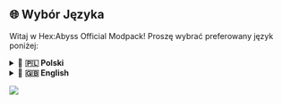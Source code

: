 ## 🌐 Wybór Języka

Witaj w Hex:Abyss Official Modpack! Proszę wybrać preferowany język poniżej:


<details>
  <summary>🔹 <strong>🇵🇱 Polski</strong></summary>

# 🔹 MODPACK - INFORMACJE 🔹
**Hex:Abyss Official Modpack** został stworzony specjalnie z myślą o graniu na serwerze Minecraft Hex:Abyss na wersji Forge 47.3.0, 1.20.1.
Modpack będzie aktualizowany w taki sposób, aby sprostać oczekiwaniom wszystkich i zaoszczędzić czas. 

# 🔹 MODPACK – WERSJE DO POBRANIA 🔹
Każdy update będzie zawierał trzy wersje paczki do pobrania:
- **Release**<br>
  - Standardowa paczka dla graczy korzystających z rekomendowanego launchera CurseForge.<br>
  - Do zaimportowania na CurseForge.
- **Raw Release**<br>
  - Paczka dla graczy używających innego launchera niż CurseForge (w tym dla graczy bez kupionej gry Minecraft).<br>
  - Do wypakowania w folderze instancji.
- **Update**<br>
  - Paczka uzupełniająca poprzednią wersję modpacka o nowości w aktualniejszej wersji (tzn. paczka dla graczy z już zainstalowanym modpackiem).<br>
  - Do wypakowania w folderze instancji z wcześniej zainstalowanym modpackiem.<br>
  - W przypadku, gdy update wymaga usunięcia danego elementu w nowszej wersji, który był obecny w starszej - będzie wówczas umieszczany patch note plików, które należy usunąć.

# 🔹 MODPACK – ODMIANY 🔹
Do wygodnej gry na serwerze Minecraft Hex:Abyss zostały przygotowane dwie odmiany paczki:
- **FULL**<br>
  - Pełna, standardowa wersja z **wszystkimi** modami – najbardziej rozbudowana, z bogatą oprawą, dodatkowymi funkcjami i efektami.<br>
  - Dla graczy, którzy mają trochę więcej zasobów sprzętowych i chcą doświadczyć wszystkiego, co oferuje nasz modpack.<br>
- **LITE**<br>
  - Odchudzona wersja, w której usunięto **opcjonalne** mody-dodatki obciążające wydajność.
  - Zoptymalizowana pod kątem maksymalnej płynności i najmniejszego zużycia pamięci, ale wciąż w pełni kompatybilna z serwerem.
  - Idealna dla graczy na słabszych komputerach, którzy nie są w stanie przypisać minimum 8 GB RAM.
  - Dołączony jest minimalistyczny resource pack 16×16 – **_[SMART BOOST](https://www.curseforge.com/minecraft/texture-packs/smart-boost)_**, który:
    - redukuje detale tekstur, odciążając GPU i CPU.
    - wygładza bloki i interfejs, nadając głębokie, czarne GUI.
    - optymalizuje grafikę do prostych, stabilnych form.
    - zapewnia stabilność i płynność nawet na słabszym sprzęcie.
  - Dla osób z ~8 GB RAM zainstalowanej na komputerze: rekomendujemy ustawienie argumentów JVM z pliku [JVM.md](https://github.com/borianek/hexabyss/blob/main/JVM.md). Dzięki temu Minecraft uruchomi się z odpowiednim przydziałem RAM-u i zoptymalizowanymi ustawieniami garbage collectora.

# 🔹 MODPACK – POBIERZ 🔹
<p align="center">
  <a href="https://github.com/borianek/HexAbyss/releases" style="font-size: 1.2em;">
    📥 <strong>POBIERZ MODPACK’A</strong> 📥
  </a>
</p>

<p align="center">
  <em>Aby pobrać modpack, wybierz wydanie <strong>“Latest”</strong>, a następnie przewiń do sekcji <strong>“Assets”</strong> i kliknij w odpowiedni wariant, aby zacząć pobieranie.</em><br>
  <img src="https://github.com/user-attachments/assets/78165973-b8bc-41f7-9832-6126db5de1a1" 
       alt="Instrukcja: wybierz Latest, przewiń do Assets i pobierz modpack" 
       width="902" height="362" />
</p>

**Paczka serwera Hex:Abyss rekomenduje posiadanie CurseForge do jej poprawnego wgrania ⬎<br>
Pobierz CurseForge: http://curseforge.bori.graphics**

## 📘 Poradnik instalacji i aktualizacji

Chcesz szybko i bezproblemowo **zainstalować** lub **zaktualizować** modpack?  
Skorzystaj z naszego szczegółowego przewodnika:

👉 [Przejdź do poradnika instalacji i aktualizacji](https://discord.com/channels/965258849604997170/1266406849301839923)  

</details>

<details>
  <summary>🔹 <strong>🇬🇧 English</strong></summary>

# 🔹 MODPACK - GENERAL INFO 🔹

**Hex:Abyss Official Modpack** was created specifically for playing on Hex:Abyss Minecraft server on Forge version 47.3.0, 1.20.1.
The modpack will be updated in such a way as to meet everyone’s expectations and save time.

# 🔹 MODPACK – DOWNLOAD VERSIONS 🔹

Each update will include three downloadable pack versions:

* **Release**<br>
  - Standard pack for players using the recommended CurseForge launcher.<br>
  - To import into CurseForge.
* **Raw Release**<br>
  - Pack for players using a launcher other than CurseForge (including those without a purchased copy of Minecraft).<br>
  - To unzip in the instance folder.
* **Update**<br>
  - Supplemental pack that adds the new content of the latest version to the previous modpack installation.<br>
  - To unzip in the instance folder of an already installed modpack.<br>
  - If the update requires removal of certain files present in the older version, a patch note listing the files to delete will be provided.

# 🔹 MODPACK – VARIANTS 🔹

Two variants of the pack have been prepared for smooth gameplay on the Hex\:Abyss Minecraft server:

* **FULL**<br>
  - The complete, standard version with **all** mods – the most feature-rich, with enhanced visuals, additional functions, and effects.<br>
  - For players with more robust hardware who want to experience everything our modpack has to offer.<br>
* **LITE**<br>
  - A slimmed-down version with **optional** performance-heavy mods removed.<br>
  - Optimized for maximum smoothness and minimal memory usage, while remaining fully compatible with the server.<br>
  - Ideal for players on lower-end computers who cannot allocate at least 8 GB of RAM.<br>
  - Includes the minimalist 16×16 resource pack – **_[SMART BOOST](https://www.curseforge.com/minecraft/texture-packs/smart-boost)_**, which:
    - reduces texture details, offloading GPU and CPU.
    - smooths blocks and interface, providing a deep, black GUI.
    - optimizes graphics into simple, stable forms.
    - ensures stability and smooth performance even on lower-end hardware.
  - We recommend using the JVM arguments settings from the [JVM.md](https://github.com/borianek/hexabyss/blob/main/JVM.md) file. This ensures Minecraft launches with the proper RAM allocation and optimized garbage collector settings.

 # 🔹 MODPACK – DOWNLOAD 🔹
<p align="center">
  <a href="https://github.com/borianek/HexAbyss/releases" style="font-size: 1.2em;">
    📥 <strong>DOWNLOAD THE MODPACK</strong> 📥
  </a>
</p>

<p align="center">
  <em>To download the modpack, select the <strong>“Latest”</strong> release, then scroll to the <strong>“Assets”</strong> section and click the appropriate variant to start your download.</em><br>
  <img src="https://github.com/user-attachments/assets/78165973-b8bc-41f7-9832-6126db5de1a1" 
       alt="Instructions: select Latest, scroll to Assets, and download the modpack" 
       width="902" height="362" />
</p>

**Hex:Abyss Official Modpack recommends having CurseForge installed for proper installation ⬎<br>
Download CurseForge: [http://curseforge.bori.graphics](http://curseforge.bori.graphics)**

## 📘 Installation & Update Guide

Want to quickly and effortlessly **install** or **update** the modpack?  
Use our detailed guide:

👉 [Go to the installation & update guide](https://discord.com/channels/965258849604997170/1266406849301839923)  
  
</details>

![](https://github.com/user-attachments/assets/bfb4e4b0-5190-4e0d-88fe-0b692f32156a)
